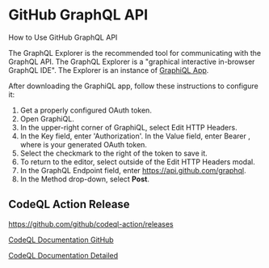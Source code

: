 # GitHub GraphQL API
How to Use GitHub GraphQL API

The GraphQL Explorer is the recommended tool for communicating with the GraphQL API. The GraphQL Explorer is a "graphical interactive in-browser GraphQL IDE". The Explorer is an instance of [GraphiQL App](https://github.com/skevy/graphiql-app).

After downloading the GraphiQL app, follow these instructions to configure it:

1. Get a properly configured OAuth token.
2. Open GraphiQL.
3. In the upper-right corner of GraphiQL, select Edit HTTP Headers.
4. In the Key field, enter 'Authorization'. In the Value field, enter Bearer <token>, where <token> is your generated OAuth token.
5. Select the checkmark to the right of the token to save it.
6. To return to the editor, select outside of the Edit HTTP Headers modal.
7. In the GraphQL Endpoint field, enter https://api.github.com/graphql.
8. In the Method drop-down, select **Post**.


## CodeQL Action Release
https://github.com/github/codeql-action/releases

[CodeQL Documentation GitHub](https://github.com/github/codeql/blob/main/docs/query-metadata-style-guide.md)

[CodeQL Documentation Detailed](https://codeql.github.com/docs/ql-language-reference/about-the-ql-language/)
